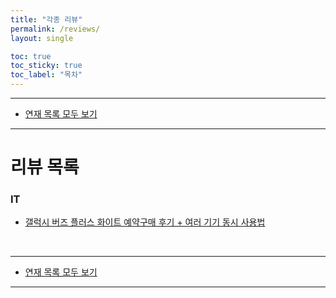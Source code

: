 ```yaml
---
title: "각종 리뷰"
permalink: /reviews/
layout: single

toc: true
toc_sticky: true
toc_label: "목차"
---
```


- - -

 - [연재 목록 모두 보기](/series)

- - -

# 리뷰 목록

### IT
 - [갤럭시 버즈 플러스 화이트 예약구매 후기 + 여러 기기 동시 사용법](/리뷰/galaxy_buds+)

<br>

- - -

 - [연재 목록 모두 보기](/series)

- - -